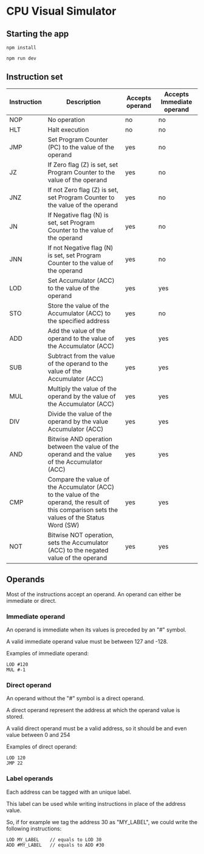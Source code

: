 # CPU Visual Simulator

## Starting the app
```
npm install

npm run dev
```


## Instruction set
| Instruction | Description | Accepts operand | Accepts Immediate operand |
| ----------- | ----------- | --------------- | ------------------------- |
| NOP | No operation | no | no |
| HLT | Halt execution | no | no |
| JMP | Set Program Counter (PC) to the value of the operand | yes | no |
| JZ | If Zero flag (Z) is set, set Program Counter to the value of the operand | yes | no |
| JNZ | If not Zero flag (Z) is set, set Program Counter to the value of the operand | yes | no |
| JN | If Negative flag (N) is set, set Program Counter to the value of the operand | yes | no |
| JNN | If not Negative flag (N) is set, set Program Counter to the value of the operand | yes | no |
| LOD | Set Accumulator (ACC) to the value of the operand | yes | yes |
| STO | Store the value of the Accumulator (ACC) to the specified address | yes | no |
| ADD | Add the value of the operand to the value of the Accumulator (ACC) | yes | yes |
| SUB | Subtract from the value of the operand to the value of the Accumulator (ACC) | yes | yes |
| MUL | Multiply the value of the operand by the value of the Accumulator (ACC) | yes | yes |
| DIV | Divide the value of the operand by the value Accumulator (ACC) | yes | yes |
| AND | Bitwise AND operation between the value of the operand and the value of the Accumulator (ACC) | yes | yes |
| CMP | Compare the value of the Accumulator (ACC) to the value of the operand, the result of this comparison sets the values of the Status Word (SW) | yes | yes |
| NOT |  Bitwise NOT operation, sets the Accumulator (ACC) to the negated value of the operand | yes | yes |



## Operands
Most of the instructions accept an operand.
An operand can either be immediate or direct.


### Immediate operand
An operand is immediate when its values is preceded by an "#" symbol.

A valid immediate operand value must be between 127 and -128.

Examples of immediate operand:
```
LOD #120
MUL #-1
```


### Direct operand
An operand without the "#" symbol is a direct operand.

A direct operand represent the address at which the operand value is stored.

A valid direct operand must be a valid address, so it should be and even value between 0 and 254

Examples of direct operand:
```
LOD 120
JMP 22
```


### Label operands
Each address can be tagged with an unique label.

This label can be used while writing instructions in place of the address value.

So, if for example we tag the address 30 as "MY_LABEL", we could write the following instructions:
```
LOD MY_LABEL    // equals to LOD 30
ADD #MY_LABEL   // equals to ADD #30
```
